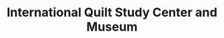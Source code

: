 ---
layout: repo
title: "International Quilt Study Center and Museum"
id: 11649
permalink: repos/11649/
---